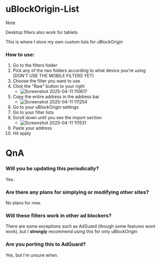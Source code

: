 # uBlockOrigin-List
> [!NOTE]
> Desktop filters also work for tablets

This is where I store my own custom lists for uBlockOrigin
### How to use:
1. Go to the filters folder
2. Pick any of the two folders according to what device you're using (DON'T USE THE MOBILE FILTERS YET)
3. Choose the filter you want to use
4. Click the "Raw" button to your right
   - ![Screenshot 2025-04-11 110617](https://github.com/user-attachments/assets/ffb78816-ab81-4530-bfa3-cdc26a9d9818)
5. Copy the entire address in the address bar
   - ![Screenshot 2025-04-11 111254](https://github.com/user-attachments/assets/57660810-70c5-4bf9-a9d4-f1c19b59ffb3)
6. Go to your uBlockOrigin settings
7. Go to your filter lists
8. Scroll down until you see the import section
   - ![Screenshot 2025-04-11 111531](https://github.com/user-attachments/assets/3f37ac34-3bda-488a-8252-f52593f5c8f1)
9. Paste your address
10. Hit apply
# QnA
### Will you be updating this periodically?
Yes.
### Are there any plans for simplying or modifying other sites?
No plans for now.
### Will these filters work in other ad blockers?
There are some exceptions such as AdGuard (though some features wont work), but I **strongly** recommend using this for only uBlockOrigin
### Are you porting this to AdGuard?
Yes, but I'm unsure when.
